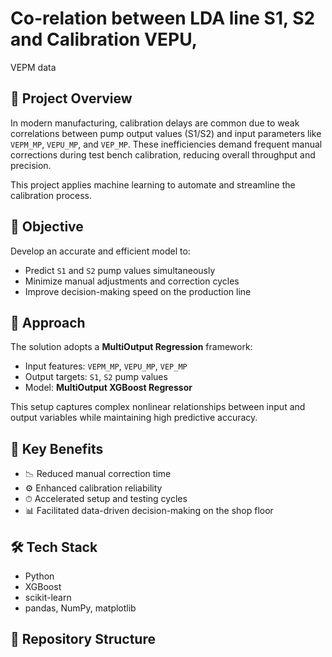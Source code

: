 # Co-relation between LDA line S1, S2 and Calibration VEPU, 
VEPM data

## 📘 Project Overview
In modern manufacturing, calibration delays are common due to weak correlations between pump output values (S1/S2) and input parameters like `VEPM_MP`, `VEPU_MP`, and `VEP_MP`. These inefficiencies demand frequent manual corrections during test bench calibration, reducing overall throughput and precision.

This project applies machine learning to automate and streamline the calibration process.

## 🎯 Objective
Develop an accurate and efficient model to:
- Predict `S1` and `S2` pump values simultaneously
- Minimize manual adjustments and correction cycles
- Improve decision-making speed on the production line

## 🧠 Approach
The solution adopts a **MultiOutput Regression** framework:
- Input features: `VEPM_MP`, `VEPU_MP`, `VEP_MP`
- Output targets: `S1`, `S2` pump values
- Model: **MultiOutput XGBoost Regressor**

This setup captures complex nonlinear relationships between input and output variables while maintaining high predictive accuracy.

## 🚀 Key Benefits
- 📉 Reduced manual correction time
- ⚙️ Enhanced calibration reliability
- ⏱ Accelerated setup and testing cycles
- 📊 Facilitated data-driven decision-making on the shop floor

## 🛠️ Tech Stack
- Python
- XGBoost
- scikit-learn
- pandas, NumPy, matplotlib

## 📁 Repository Structure
